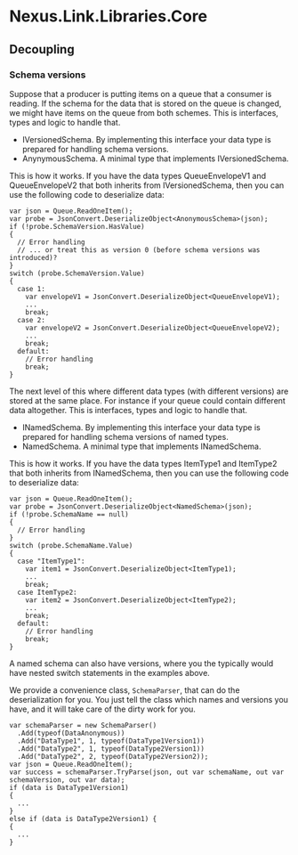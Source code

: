 # Nexus.Link.Libraries.Core

## Decoupling

### Schema versions

Suppose that a producer is putting items on a queue that a consumer is reading. If the schema for the data that is stored on the queue is changed, we might have items on the queue from both schemes. This is interfaces, types and logic to handle that.

- IVersionedSchema. By implementing this interface your data type is prepared for handling schema versions.
- AnynymousSchema. A minimal type that implements IVersionedSchema.

This is how it works. If you have the data types QueueEnvelopeV1 and QueueEnvelopeV2 that both inherits from IVersionedSchema, then you can use the following code to deserialize data:

```
var json = Queue.ReadOneItem();
var probe = JsonConvert.DeserializeObject<AnonymousSchema>(json);
if (!probe.SchemaVersion.HasValue)
{
  // Error handling
  // ... or treat this as version 0 (before schema versions was introduced)?
}
switch (probe.SchemaVersion.Value)
{
  case 1:
    var envelopeV1 = JsonConvert.DeserializeObject<QueueEnvelopeV1);
	...
	break;
  case 2:
    var envelopeV2 = JsonConvert.DeserializeObject<QueueEnvelopeV2);
	...
	break;
  default:
    // Error handling
	break;
}
```

The next level of this where different data types (with different versions) are stored at the same place. For instance if your queue could contain different data altogether. This is interfaces, types and logic to handle that.

- INamedSchema. By implementing this interface your data type is prepared for handling schema versions of named types.
- NamedSchema. A minimal type that implements INamedSchema.


This is how it works. If you have the data types ItemType1 and ItemType2 that both inherits from INamedSchema, then you can use the following code to deserialize data:

```
var json = Queue.ReadOneItem();
var probe = JsonConvert.DeserializeObject<NamedSchema>(json);
if (!probe.SchemaName == null)
{
  // Error handling
}
switch (probe.SchemaName.Value)
{
  case "ItemType1":
    var item1 = JsonConvert.DeserializeObject<ItemType1);
	...
	break;
  case ItemType2:
    var item2 = JsonConvert.DeserializeObject<ItemType2);
	...
	break;
  default:
    // Error handling
	break;
}
```

A named schema can also have versions, where you the typically would have nested switch statements in the examples above.

We provide a convenience class, `SchemaParser`, that can do the deserialization for you. You just tell the class which names and versions you have, and it will take care of the dirty work for you.

```
var schemaParser = new SchemaParser()
  .Add(typeof(DataAnonymous))
  .Add("DataType1", 1, typeof(DataType1Version1))
  .Add("DataType2", 1, typeof(DataType2Version1))
  .Add("DataType2", 2, typeof(DataType2Version2));
var json = Queue.ReadOneItem();
var success = schemaParser.TryParse(json, out var schemaName, out var schemaVersion, out var data);
if (data is DataType1Version1)
{
  ...
}
else if (data is DataType2Version1) {
{
  ...
}
```
